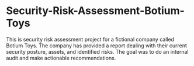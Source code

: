 # Security-Risk-Assessment-Botium-Toys
This is security risk assessment project for a fictional company called Botium Toys. The company has provided a report dealing with their current security posture, assets, and identified risks. The goal was to do an internal audit and make actionable recommendations.
